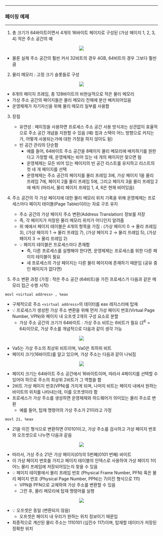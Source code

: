 -----
### 페이징 예제
-----
1. 총 크기가 64바이트이면서 4개의 16바이트 페이지로 구성된 (가상 페이지 1, 2, 3, 4) 작은 주소 공간의 예
<div align="center">
<img src="https://github.com/user-attachments/assets/57f80781-97d8-4a9e-855a-64847e22499d">
</div>

   - 물론 실제 주소 공간의 훨씬 커서 32비트의 경우 4GB, 64비트의 경우 그보다 훨씬 큼

2. 물리 메모리 : 고정 크기 슬롯들로 구성
<div align="center">
<img src="https://github.com/user-attachments/assets/8e12d204-8243-4664-a064-927de25d4df6">
</div>

   - 8개의 페이지 프레임, 총 128바이트의 비현실적으로 작은 물리 메모리
   - 가상 주소 공간의 페이지들은 물리 메모리 전체에 분산 배치되어있음
   - 운영체제가 자기자신을 위해 물리 메모리 일부를 사용함

3. 장점
   - 유연성 : 페이징을 사용하면 프로세스 주소 공간 사용 방식과는 상관없이 효율적으로 주소 공간 개념을 지원할 수 있음 (예) 힙과 스택이 어느 방향으로 커지는가, 어떻게 사용되는가에 대한 가정을 하지 않아도 됨)
   - 빈 공간 관리의 단순함
     + 예를 들어, 64바이트 주소 공간을 8페이지 물리 메모리에 배치하기를 원한다고 가정할 때, 운영체제는 비어 있는 네 개의 페이지만 찾으면 됨
     + 운영체제는 모든 비어 있는 페이지의 빈 공간 리스트를 유지하고 리스트의 첫 네 개 페이지를 선택
     + 운영체제는 주소 공간의 페이지를 물리 프레임 3에, 가상 페이지 1을 물리 프레임 7에, 페이지 2를 물리 프레임 5에, 그리고 페이지 3을 물리 프레임 2에 배치 (따라서, 물리 페이지 프레임 1, 4, 6은 현재 비어있음)

4. 주소 공간의 각 가상 페이지에 대한 물리 메모리 위치 기록을 위해 운영체제는 프로세스마다 페이지 테이블(Page Table)이라는 자료 구조 유지
   - 주소 공간의 가상 페이지 주소 변환(Address Translation) 정보를 저장
   - 즉, 각 페이지가 저장된 물리 메모리 위치가 어디인지 알려줌
   - 위 예에서 페이지 테이블은 4개의 항목을 가짐 : (가상 페이지 0 → 물리 프레임 3), (가상 페이지 1 → 물리 프레임 7), (가상 페이지 2 → 물리 프레임 5), (가상 페이지 3 → 물리 프레임 2)
   - 💡 페이지 테이블은 프로세스마다 존재함
     + 즉, 다른 프로세스를 실행해야 한다면, 운영체제는 프로세스를 위한 다른 페이지 테이블이 필요
     + 새 프로세스의 가상 페이지는 다른 물리 페이지에 존재하기 때문임 (공유 중인 페이지가 없다면)

5. 주소 변환 과정 (가정 : 작은 주소 공간 (64비트)을 가진 프로세스가 다음과 같은 메모리 접근 수행 시작)
```
movl <virtual address> , %eax
```
   - 구체적으로 주소 ```<virtual address>```의 데이터를 eax 레지스터에 탑재
   - 💡 프로세스가 생성한 가상 주소 변환을 위해 먼저 가상 페이지 번호(Virtual Page Number, VPN)와 페이지 내 오프셋 2개의 구성 요소로 분할
     + 가상 주소 공간의 크기가 64바이트 : 가상 주소 비트는 6비트가 필요 ($2^{6} = 64$)이므로, 가상 주소를 개념적으로 다음과 같이 생각 가능
<div align="center">
<img src="https://github.com/user-attachments/assets/7317498a-6d04-45c6-93d9-6b85de56ecb9">
</div>

   - Va5는 가상 주소의 최상위 비트이며, Va0은 최하위 비트
   - 페이지 크기(16바이트)를 알고 있으며, 가상 주소는 다음과 같이 나눠짐
<div align="center">
<img src="https://github.com/user-attachments/assets/f1c6126d-8f6c-45f2-abe2-50ee78668e49">
</div>

   - 페이지 크기는 64바이트 주소 공간에서 16바이트이며, 따라서 4페이지를 선택할 수 있어야 하므로 주소의 최상위 2비트가 그 역할을 함
   - 2비트 가상 페이지 번호(VPN)를 가지게 되며, 나머지 비트는 페이지 내에서 원하는 바이트의 위치를 나타내는데, 이를 오프셋이라 함
   - 프로세스가 가상 주소를 생성하면 운영체제와 하드웨어가 의미있는 물리 주소로 변환
     + 예를 들어, 탑재 명령어의 가상 주소가 21이라고 가정
```
movl 21, %eax
```
   - 21을 이진 형식으로 변환하면 010101이고, 가상 주소를 검사하고 가상 페이지 번호와 오프셋으로 나누면 다음과 같음
<div align="center">
<img src="https://github.com/user-attachments/assets/39e4dfbc-355a-496d-84c9-044366be7389">
</div>

   - 따라서, 가상 주소 21은 가상 페이지(01)의 5번째(0101 번째) 바이트
   - 이 가상 페이지 번호를 가지고 페이지 테이블의 인덱스로 사용하여 가상 페이지 1이 어느 물리 프레임에 저장되어있는지 찾을 수 있음
   - 💡 페이지 테이블에서 물리 프레임 번호 (Physical Frame Number, PFN) 혹은 물리 페이지 번호 (Physical Page Number, PPN)는 7(이진 형식으로 111)
     + VPN을 PFN으로 교체하여 가상 주소를 변환할 수 있음
     + 그런 후, 물리 메모리에 탑재 명령어를 실행
<div align="center">
<img src="https://github.com/user-attachments/assets/0b6eb9ab-fcd9-43d2-ad5d-f1cba6c10894">
</div>

   - 💡 오프셋은 동일 (변환되지 않음)
     + 오프셋은 페이지 내 우리가 원하는 위치 정보이기 때문임
   - 최종적으로 계산된 물리 주소는 1110101 (십진수 117)이며, 탑재할 데이터가 저장된 정확한 위치
